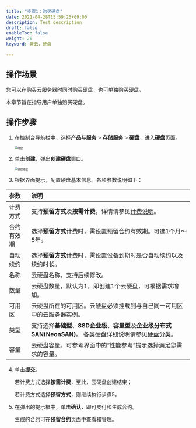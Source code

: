 ```yaml
---
title: "步骤1：购买硬盘"
date: 2021-04-28T15:59:25+09:00
description: Test description
draft: false
enableToc: false
weight: 20
keyword: 青云，硬盘

---
```


##  操作场景

您可以在购买云服务器时同时购买硬盘，也可单独购买硬盘。

本章节旨在指导用户单独购买硬盘。

## 操作步骤

1. 在控制台导航栏中，选择**产品与服务** > **存储服务** > **硬盘**，进入**硬盘**页面。

   <img src="../_images/disk_page.png" alt="硬盘" style="zoom:50%;" />

2. 单击**创建**，弹出**创建硬盘**窗口。

   <img src="../_images/create_disk.png" alt="创建硬盘" style="zoom:50%;" />

3. 根据界面提示，配置硬盘基本信息。各项参数说明如下：

| 参数       | 说明                                                         |
| :--------- | :----------------------------------------------------------- |
| 计费方式   | 支持**预留方式**及**按需计费**，详情请参见[计费说明](https://docsv3.qingcloud.com/storage/disk/billing/price/)。 |
| 合约有效期 | 选择**预留方式**计费时，需设置预留合约有效期。可选1个月～5年。 |
| 自动续约   | 选择**预留方式**计费时，需设置设备到期时是否自动续约以及续约时长。 |
| 名称       | 云硬盘名称，支持后续修改。                                   |
| 数量       | 云硬盘数量，默认为1，即创建1个云硬盘，可根据需求增加。       |
| 可用区     | 云硬盘所在的可用区。云硬盘必须挂载到与自己同一可用区中的云服务器实例。 |
| 类型       | 支持选择**基础型**、**SSD企业级**、**容量型**及**企业级分布式SAN(NeonSAN)**。 各类硬盘详细说明请参见[硬盘分类](https://docsv3.qingcloud.com/storage/disk/intro/introduction/#产品分类)。 |
| 容量       | 云硬盘容量。可参考界面中的“性能参考”提示选择满足您需求的容量。 |



<!-- <table>
  <tr>
    <th style="width: 110px">参数名称</th>
    <th>参数说明</th>
  </tr>
   <tr>
    <td>计费模式</td>
    <td>支持<b>包年包月</b>及<b>按需计费</b>，详情请参见<a href="/storage/disk/billing/price/">计费说明</a>。</td>
  </tr>
   <tr>
    <td>区域及可用区</td>
    <td>硬盘所在区域及可用区。<br>
      <li>若所选可用区下无云服务器，建议根据界面提示，点击<b>创建主机</b>进行创建。</li>
      <li>若所选可用区下存在云服务器，则默认勾选<b>挂载云服务器</b>，然后单击下方的下拉列表选择需要挂载的云服务器。</li><div style="background-color: #D8ECDE;padding: 10px 15px">
  <b>说明</b>：<br>
  <li>硬盘创建后不可修改可用区。</li>
  <li>硬盘只能挂载给相同可用区的云服务器。</li> 
  <li>企业型SSD只能挂载到企业型主机；增强型SSD建议挂载到企业型E3主机。</li>
  </div></td>
  </tr>
   <tr>
    <td>硬盘类型</td>
    <td>需要创建的硬盘类型。<br>硬盘创建后不可修改硬盘类型。硬盘详细说明可参见<a href="/storage/disk/intro/introduction/#产品类型">硬盘分类</a>。
     </td>
  </tr>
   <tr>
    <td>硬盘容量</td>
    <td>硬盘的容量。<br>
      不同类型硬盘所支持的容量范围不同，相同类型不同容量的硬盘的性能也有所不同，请参考界面中提示选择或输入满足您需求的容量。<br>若您需要基于硬盘的备份数据创建，则勾选<b>基于备份创建</b>，然后选择备份文件。</td>
  </tr>
  <tr>
    <td>自动续约</td>
    <td>若选择包年包月计费模式，则可设置是否开启自动续约以及续约时长。</td>
  </tr>
	<tr>
    <td>硬盘名称</td>
    <td>硬盘的名称。<br>
      最大支持256个字符。硬盘名称在硬盘创建完成后支持修改。
    </td>
 	 </tr>
	 <tr>
    <td>创建副本数</td>
    <td>云硬盘的副本数目。<br>副本用于云硬盘的备份保护，并支持利用备份恢复云硬盘的数据。至少创建2个，最多3个。</td>
 	 </tr>
	 <tr>
    <td>附加功能</td>
    <td>
      <li>开启加密：若需要使用磁盘加密功能，则开启<b>加密</b>，然后设置KMS密钥。</li>
      <li>加入项目：若需要将硬盘加入到项目进行管理，则开启<b>加入项目</b>，然后选择需要加入的项目。</li>
      <li>设置标签：若需要为硬盘添加标签，则开启<b>设置标签</b>，然后选择一个或多个标签。</li>
      <li>启用策略备份：若需要设置备份策略，则开启<b>启用策略备份</b>。</li>
     </td>
 	 </tr>
  <tr>
    <td>硬盘数量</td>
 		<td>需要创建的云硬盘数量。默认至少1块，支持同时创建多块。</td>
  </tr>
</table> -->

<!--点击**立即购买**。-->

<!--若为**按需计费**，则开始创建硬盘并计费。-->

<!--若为**包年包月**，则弹出订单确认页面，在该页面进行订单信息确认及支付订单后，才开始创建硬盘。-->

4. 单击**提交**。

   若计费方式选择**按需计费**，至此，云硬盘创建结束；

   若计费方式选择**预留方式**，则继续执行步骤5。

5. 在弹出的提示框中，单击**确认**，即可支付和生成合约。

   生成的合约可在**预留合约**页面中查看和管理。

